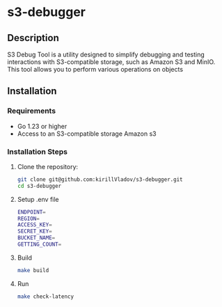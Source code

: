 # s3-debugger

## Description

S3 Debug Tool is a utility designed to simplify debugging and testing interactions with S3-compatible storage, such as Amazon S3 and MinIO. This tool allows you to perform various operations on objects

## Installation

### Requirements

- Go 1.23 or higher
- Access to an S3-compatible storage Amazon s3

### Installation Steps

1. Clone the repository:

   ```bash
   git clone git@github.com:kirillVladov/s3-debugger.git
   cd s3-debugger
2. Setup .env file

      ```bash
      ENDPOINT=
      REGION=
      ACCESS_KEY=
      SECRET_KEY=
      BUCKET_NAME=
      GETTING_COUNT=
3. Build
    ```bash
    make build
3. Run
    ```bash
    make check-latency
